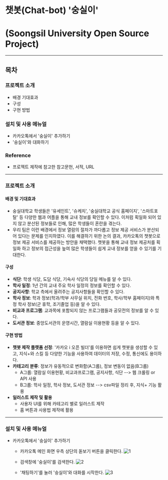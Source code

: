 # 챗봇(Chat-bot) '숭실이'
# (Soongsil University Open Source Project)
---------------------------------------------------------------------------------------------------------
## 목차

### 프로젝트 소개
- 배경 기대효과
- 구성
- 구현 방법

### 설치 및 사용 메뉴얼
- 카카오톡에서 '숭실이' 추가하기
- '숭실이'와 대화하기

### Reference
- 프로젝트 제작에 참고한 참고문헌, 서적, URL
---------------------------------------------------------------------------------------------------------

### 프로젝트 소개
#### 배경 및 기대효과
- 숭실대학교 학생들은 '유세인트', '슈케치', '숭실대학교 공식 홈페이지', '스마트포탈' 등 다양한 웹과 어플을 통해 교내 정보를 확인할 수 있다. 이처럼 획일화 되어 있지 않고 분산된 정보들로 인해, 많은 학생들이 혼란을 겪는다.
- 우리 팀은 이런 배경에서 정보 열람의 절차가 까다롭고 정보 제공 서비스가 분산되어 있다는 문제를 인지하였다. 이를 해결하기 위한 논의 결과, 카카오톡의 챗봇으로 정보 제공 서비스를 제공하는 방안을 채택했다. 챗봇을 통해 교내 정보 제공처를 획일화 하고 정보의 접근성을 높여 많은 학생들이 쉽게 교내 정보를 얻을 수 있기를 기대한다.

#### 구성
- **식단**: 학생 식당, 도담 식당, 기숙사 식당의 당일 메뉴를 알 수 있다.
- **학사 일정**: 1년 간의 교내 주요 학사 일정의 정보를 확인할 수 있다.
- **공지사항**: 학교 측에서 올려주는 공지사항들을 확인할 수 있다.
- **학사 정보**: 학과 정보(학과/학부 사무실 위치, 전화 번호, 학사/학부 홈페이지)와 특정 학사 정보(군 휴학, 조기졸업 등)을 알 수 있다.
- **비교과 프로그램**: 교과목에 포함되지 않는 프로그램들과 공모전의 정보를 알 수 있다.
- **도서관 정보**: 중앙도서관의 운영시간, 열람실 이용현황 등을 알 수 있다.

#### 구현 방법
- **챗봇 제작 플랫폼 선정**: '카카오 i 오픈 빌더'를 이용하면 쉽게 챗봇을 생성할 수 있고, 지식+와 스킬 등 다양한 기능을 사용하여 데이터의 저장, 수정, 통신에도 용이하다.
- **카테고리 분류**: 정보가 유동적으로 변화함(A그룹), 정보 변동이 없음(B그룹)
    - A그룹: 열람실 이용현황, 비교과프로그램, 공지사항, 식단 --> 웹 크롤링 or API 사용
    - B그룹: 학사 일정, 학사 정보, 도서관 정보 --> csv파일 정리 후, 지식+ 기능 활용
- **일러스트 제작 및 활용**
    - 사용자 UI를 위해 카테고리 별로 일러스트 제작
    - 홈 버튼과 사용법 제작에 활용

---------------------------------------------------------------------------------------------------------

### 설치 및 사용 메뉴얼
- 카카오톡에서 '숭실이' 추가하기
    - 카카오톡 메인 화면 우측 상단의 돋보기 버튼을 클릭한다.
![1](https://user-images.githubusercontent.com/61671097/101186777-e29f0a00-3696-11eb-9209-be2f3fdeb54b.PNG)

    - 검색창에 '숭실이'를 검색한다.
![2](https://user-images.githubusercontent.com/61671097/101186779-e337a080-3696-11eb-8ea2-83be0c7b2f70.PNG)

    - '채팅하기'를 눌러 '숭실이'와 대화를 시작한다.
![3](https://user-images.githubusercontent.com/61671097/101186781-e3d03700-3696-11eb-94a1-ef91c9fad6d7.PNG)



























